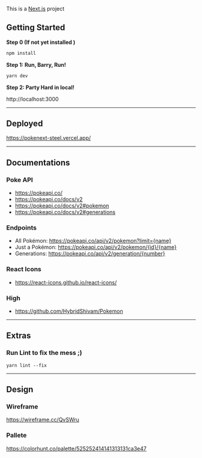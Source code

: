 This is a [Next.js](https://nextjs.org/) project

## Getting Started

**Step 0 (If not yet installed )**

```bash
npm install
```

**Step 1: Run, Barry, Run!**

```bash
yarn dev
```

**Step 2: Party Hard in local!**

http://localhost:3000

---

## Deployed
https://pokenext-steel.vercel.app/

---

## Documentations

### Poke API 
- https://pokeapi.co/
- https://pokeapi.co/docs/v2
- https://pokeapi.co/docs/v2#pokemon
- https://pokeapi.co/docs/v2#generations

### Endpoints 
- All Pokémon: https://pokeapi.co/api/v2/pokemon?limit={name}
- Just a Pokémon: https://pokeapi.co/api/v2/pokemon/{id}/{name}
- Generations: https://pokeapi.co/api/v2/generation/{number}

### React Icons
- https://react-icons.github.io/react-icons/ 

### High 
- https://github.com/HybridShivam/Pokemon

---

## Extras

### Run Lint to fix the mess ;) 
```
yarn lint --fix
```

---

## Design 
### Wireframe
https://wireframe.cc/QvSWru

### Pallete
https://colorhunt.co/palette/525252414141313131ca3e47
